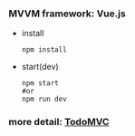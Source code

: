 

### MVVM framework: Vue.js

- install

  ```shell
  npm install
  ```

- start(dev)

  ```shell
  npm start
  #or
  npm run dev
  ```



### more detail: [TodoMVC](http://todomvc.com/)




